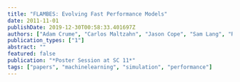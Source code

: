 ```yaml
---
title: "FLAMBES: Evolving Fast Performance Models"
date: 2011-11-01
publishDate: 2019-12-30T00:58:33.401697Z
authors: ["Adam Crume", "Carlos Maltzahn", "Jason Cope", "Sam Lang", "Rob Ross", "Phil Carns", "Chris Carothers", "Ning Liu", "Curtis L. Janssen", "John Bent", "Stephen Eidenbenz", "Meghan Wingate"]
publication_types: ["1"]
abstract: ""
featured: false
publication: "*Poster Session at SC 11*"
tags: ["papers", "machinelearning", "simulation", "performance"]
---
```


